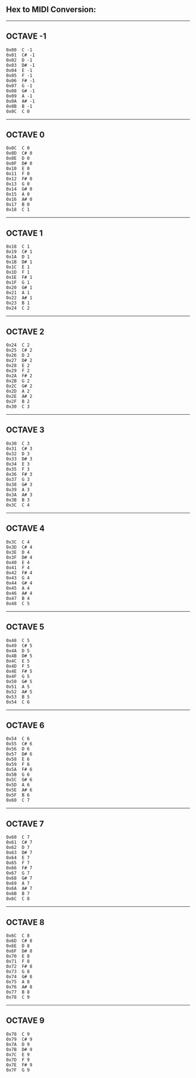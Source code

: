 ## Hex to MIDI Conversion:

----------
OCTAVE -1
----------
```
0x00  C -1
0x01  C# -1
0x02  D -1
0x03  D# -1
0x04  E -1
0x05  F -1
0x06  F# -1
0x07  G -1
0x08  G# -1
0x09  A -1
0x0A  A# -1
0x0B  B -1
0x0C  C 0
```

----------
OCTAVE 0
----------
```
0x0C  C 0
0x0D  C# 0
0x0E  D 0
0x0F  D# 0
0x10  E 0
0x11  F 0
0x12  F# 0
0x13  G 0
0x14  G# 0
0x15  A 0
0x16  A# 0
0x17  B 0
0x18  C 1

```

----------
OCTAVE 1
----------
```
0x18  C 1
0x19  C# 1
0x1A  D 1
0x1B  D# 1
0x1C  E 1
0x1D  F 1
0x1E  F# 1
0x1F  G 1
0x20  G# 1
0x21  A 1
0x22  A# 1
0x23  B 1
0x24  C 2
```

----------
OCTAVE 2
----------
```
0x24  C 2
0x25  C# 2
0x26  D 2
0x27  D# 2
0x28  E 2
0x29  F 2
0x2A  F# 2
0x2B  G 2
0x2C  G# 2
0x2D  A 2
0x2E  A# 2
0x2F  B 2
0x30  C 3
```

----------
OCTAVE 3
----------
```
0x30  C 3
0x31  C# 3
0x32  D 3
0x33  D# 3
0x34  E 3
0x35  F 3
0x36  F# 3
0x37  G 3
0x38  G# 3
0x39  A 3
0x3A  A# 3
0x3B  B 3
0x3C  C 4
```

----------
OCTAVE 4
----------
```
0x3C  C 4
0x3D  C# 4
0x3E  D 4
0x3F  D# 4
0x40  E 4
0x41  F 4
0x42  F# 4
0x43  G 4
0x44  G# 4
0x45  A 4
0x46  A# 4
0x47  B 4
0x48  C 5
```

----------
OCTAVE 5
----------
```
0x48  C 5
0x49  C# 5
0x4A  D 5
0x4B  D# 5
0x4C  E 5
0x4D  F 5
0x4E  F# 5
0x4F  G 5
0x50  G# 5
0x51  A 5
0x52  A# 5
0x53  B 5
0x54  C 6
```

----------
OCTAVE 6
----------
```
0x54  C 6
0x55  C# 6
0x56  D 6
0x57  D# 6
0x58  E 6
0x59  F 6
0x5A  F# 6
0x5B  G 6
0x5C  G# 6
0x5D  A 6
0x5E  A# 6
0x5F  B 6
0x60  C 7
```

----------
OCTAVE 7
----------
```
0x60  C 7
0x61  C# 7
0x62  D 7
0x63  D# 7
0x64  E 7
0x65  F 7
0x66  F# 7
0x67  G 7
0x68  G# 7
0x69  A 7
0x6A  A# 7
0x6B  B 7
0x6C  C 8
```
----------
OCTAVE 8
----------
```
0x6C  C 8
0x6D  C# 8
0x6E  D 8
0x6F  D# 8
0x70  E 8
0x71  F 8
0x72  F# 8
0x73  G 8
0x74  G# 8
0x75  A 8
0x76  A# 8
0x77  B 8
0x78  C 9
```

----------
OCTAVE 9
----------
```
0x78  C 9
0x79  C# 9
0x7A  D 9
0x7B  D# 9
0x7C  E 9
0x7D  F 9
0x7E  F# 9
0x7F  G 9
```

